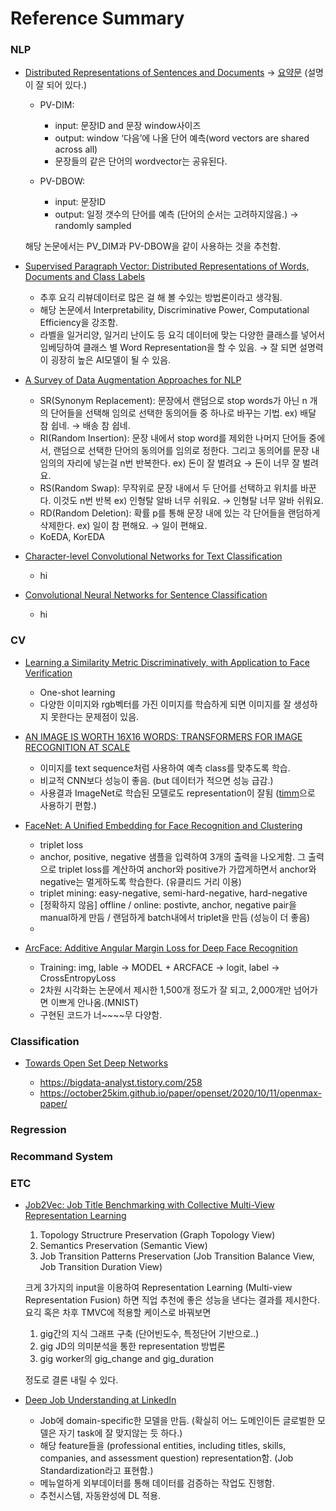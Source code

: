 # Reference Summary

### NLP
- [Distributed Representations of Sentences and Documents](https://arxiv.org/pdf/1405.4053.pdf)  -> [요약문](https://soobarkbar.tistory.com/6) (설명이 잘 되어 있다.)
  * PV-DIM:  
    + input: 문장ID and 문장 window사이즈  
    + output: window ‘다음’에 나올 단어 예측(word vectors are shared across all)  
    + 문장들의 같은 단어의 wordvector는 공유된다.  

  * PV-DBOW:  
    + input: 문장ID  
    + output: 일정 갯수의 단어를 예측 (단어의 순서는 고려하지않음.) → randomly sampled  
  
  해당 논문에서는 PV_DIM과 PV-DBOW을 같이 사용하는 것을 추천함.  
  
  
- [Supervised Paragraph Vector: Distributed
Representations of Words, Documents
and Class Labels](https://ieeexplore.ieee.org/stamp/stamp.jsp?tp=&arnumber=8653834)  

  * 추후 요긱 리뷰데이터로 많은 걸 해 볼 수있는 방법론이라고 생각됨.
  * 해당 논문에서 Interpretability, Discriminative Power, Computational Efficiency을 강조함.
  * 라벨을 일거리양, 일거리 난이도 등 요긱 데이터에 맞는 다양한 클래스를 넣어서 임베딩하여 클래스 별 Word Representation을 할 수 있음. → 잘 되면 설명력이 굉장히 높은 AI모델이 될 수 있음.

- [A Survey of Data Augmentation Approaches for NLP](https://arxiv.org/pdf/2105.03075.pdf)  

  * SR(Synonym Replacement): 문장에서 랜덤으로 stop words가 아닌 n 개의 단어들을 선택해 임의로 선택한 동의어들 중 하나로 바꾸는 기법. ex) 배달 참 쉽네. → 배송 참 쉽네.  
  * RI(Random Insertion): 문장 내에서 stop word를 제외한 나머지 단어들 중에서, 랜덤으로 선택한 단어의 동의어를 임의로 정한다. 그리고 동의어를 문장 내 임의의 자리에 넣는걸 n번 반복한다. ex) 돈이 잘 벌려요 → 돈이 너무 잘 벌려요.  
  * RS(Random Swap): 무작위로 문장 내에서 두 단어를 선택하고 위치를 바꾼다. 이것도 n번 반복 ex) 인형탈 알바 너무 쉬워요. → 인형탈 너무 알바 쉬워요.  
  * RD(Random Deletion): 확률 p를 통해 문장 내에 있는 각 단어들을 랜덤하게 삭제한다. ex) 일이 참 편해요. → 일이 편해요.  
  * KoEDA, KorEDA  
  
- [Character-level Convolutional Networks for Text
Classification](https://arxiv.org/pdf/1509.01626.pdf)  
  * hi  
 
 - [Convolutional Neural Networks for Sentence Classification](https://arxiv.org/pdf/1408.5882.pdf)  
   * hi

### CV
- [Learning a Similarity Metric Discriminatively, with Application to Face
Verification](http://yann.lecun.com/exdb/publis/pdf/chopra-05.pdf)

  *  One-shot learning
  *  다양한 이미지와 rgb벡터를 가진 이미지를 학습하게 되면 이미지를 잘 생성하지 못한다는 문제점이 있음.

- [AN IMAGE IS WORTH 16X16 WORDS:
TRANSFORMERS FOR IMAGE RECOGNITION AT SCALE](https://arxiv.org/pdf/2010.11929.pdf)

  * 이미지를 text sequence처럼 사용하여 예측 class를 맞추도록 학습.
  * 비교적 CNN보다 성능이 좋음. (but 데이터가 적으면 성능 급감.)
  * 사용결과 ImageNet로 학습된 모델로도 representation이 잘됨 ([timm](https://github.com/rwightman/pytorch-image-models)으로 사용하기 편함.)  

- [FaceNet: A Unified Embedding for Face Recognition and Clustering](https://arxiv.org/pdf/1503.03832.pdf)

  * triplet loss
  * anchor, positive, negative 샘플을 입력하여 3개의 출력을 나오게함. 그 출력으로 triplet loss를 계산하여 anchor와 positive가 가깝게하면서 anchor와 negative는 멀게하도록 학습한다. (유클리드 거리 이용)
  * triplet mining: easy-negative, semi-hard-negative, hard-negative
  * [정확하지 않음] offline / online: postivte, anchor, negative pair을 manual하게 만듬 / 랜덤하게 batch내에서 triplet을 만듬 (성능이 더 좋음)
  * 

- [ArcFace: Additive Angular Margin Loss for Deep Face Recognition](https://arxiv.org/pdf/1801.07698.pdf)

  * Training: img, lable -> MODEL + ARCFACE -> logit, label -> CrossEntropyLoss
  * 2차원 시각화는 논문에서 제시한 1,500개 정도가 잘 되고, 2,000개만 넘어가면 이쁘게 안나옴.(MNIST)
  * 구현된 코드가 너~~~~무 다양함.  
  
### Classification
- [Towards Open Set Deep Networks](https://www.cv-foundation.org/openaccess/content_cvpr_2016/papers/Bendale_Towards_Open_Set_CVPR_2016_paper.pdf)

  * https://bigdata-analyst.tistory.com/258 
  * https://october25kim.github.io/paper/openset/2020/10/11/openmax-paper/ 

### Regression

### Recommand System

### ETC
- [Job2Vec: Job Title Benchmarking with Collective Multi-View Representation Learning](https://arxiv.org/pdf/1801.07698v3.pdf)
  1. Topology Structrure Preservation (Graph Topology View)
  2. Semantics Preservation (Semantic View)
  3. Job Transition Patterns Preservation (Job Transition Balance View, Job Transition Duration View)

  크게 3가지의 input을 이용하여 Representation Learning (Multi-view Representation Fusion) 하면 직업 추천에 좋은 성능을 낸다는 결과를 제시한다. 요긱 혹은 차후 TMVC에 적용할 케이스로 바꿔보면 

    1. gig간의 지식 그래프 구축 (단어빈도수, 특정단어 기반으로..)
    2. gig JD의 의미분석을 통한 representation 방법론
    3. gig worker의 gig_change and gig_duration

  정도로 결론 내릴 수 있다.  
  
- [Deep Job Understanding at LinkedIn](https://arxiv.org/pdf/2006.12425.pdf)  

  * Job에 domain-specific한 모델을 만듬. (확실히 어느 도메인이든 글로벌한 모델은 자기 task에 잘 맞지않는 듯 하다.)  
  * 해당 feature들을 (professional entities, including titles, skills, companies, and assessment question) representation함. (Job Standardization라고 표현함.)  
  * 메뉴얼하게 외부데이터를 통해 데이터를 검증하는 작업도 진행함.
  * 추천시스템, 자동완성에 DL 적용.  


